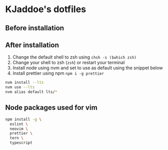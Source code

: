 # KJaddoe's dotfiles

## Before installation

## After installation

1. Change the default shell to zsh using `chsh -s ($which zsh)`
2. Change your shell to zsh (`zsh`) or restart your terminal
3. Install node using nvm and set to use as default using the snippet below
4. Install prettier using npm `npm i -g prettier`

```bash
nvm install --lts
nvm use --lts
nvm alias default lts/*
```

## Node packages used for vim
```bash
npm install -g \
  eslint \
  neovim \
  prettier \
  tern \
  typescript
```
